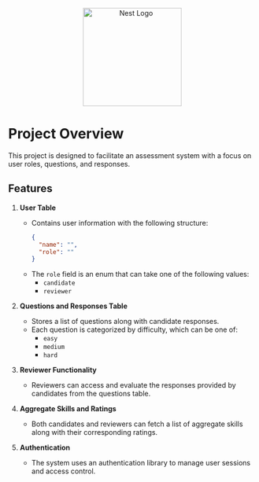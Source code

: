 <p align="center">
  <a href="http://nestjs.com/" target="blank"><img src="https://nestjs.com/img/logo-small.svg" width="200" alt="Nest Logo" /></a>
</p>

[circleci-image]: https://img.shields.io/circleci/build/github/nestjs/nest/master?token=abc123def456
[circleci-url]: https://circleci.com/gh/nestjs/nest

# Project Overview

This project is designed to facilitate an assessment system with a focus on user roles, questions, and responses. 

## Features

1. **User Table**
   - Contains user information with the following structure:
     ```json
     {
       "name": "",
       "role": ""
     }
     ```
   - The `role` field is an enum that can take one of the following values:
     - `candidate`
     - `reviewer`

2. **Questions and Responses Table**
   - Stores a list of questions along with candidate responses.
   - Each question is categorized by difficulty, which can be one of:
     - `easy`
     - `medium`
     - `hard`

3. **Reviewer Functionality**
   - Reviewers can access and evaluate the responses provided by candidates from the questions table.

4. **Aggregate Skills and Ratings**
   - Both candidates and reviewers can fetch a list of aggregate skills along with their corresponding ratings.

5. **Authentication**
   - The system uses an authentication library to manage user sessions and access control.
